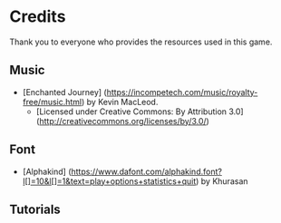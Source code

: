 # Credits

Thank you to everyone who provides the resources used in this game.

## Music

- [Enchanted Journey] (https://incompetech.com/music/royalty-free/music.html) by Kevin MacLeod.
	- [Licensed under Creative Commons: By Attribution 3.0] (http://creativecommons.org/licenses/by/3.0/)

## Font

- [Alphakind] (https://www.dafont.com/alphakind.font?l[]=10&l[]=1&text=play+options+statistics+quit) by Khurasan

## Tutorials
